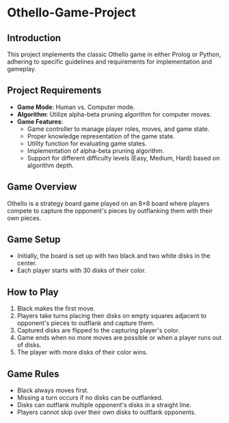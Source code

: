 # Othello-Game-Project


## Introduction
This project implements the classic Othello game in either Prolog or Python, adhering to specific guidelines and requirements for implementation and gameplay.

## Project Requirements
- **Game Mode**: Human vs. Computer mode.
- **Algorithm**: Utilize alpha-beta pruning algorithm for computer moves.
- **Game Features**:
  - Game controller to manage player roles, moves, and game state.
  - Proper knowledge representation of the game state.
  - Utility function for evaluating game states.
  - Implementation of alpha-beta pruning algorithm.
  - Support for different difficulty levels (Easy, Medium, Hard) based on algorithm depth.

## Game Overview
Othello is a strategy board game played on an 8×8 board where players compete to capture the opponent's pieces by outflanking them with their own pieces.

## Game Setup
- Initially, the board is set up with two black and two white disks in the center.
- Each player starts with 30 disks of their color.

## How to Play
1. Black makes the first move.
2. Players take turns placing their disks on empty squares adjacent to opponent's pieces to outflank and capture them.
3. Captured disks are flipped to the capturing player's color.
4. Game ends when no more moves are possible or when a player runs out of disks.
5. The player with more disks of their color wins.

## Game Rules
- Black always moves first.
- Missing a turn occurs if no disks can be outflanked.
- Disks can outflank multiple opponent's disks in a straight line.
- Players cannot skip over their own disks to outflank opponents.
